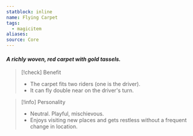 ```yaml
---
statblock: inline
name: Flying Carpet
tags:
  - magicitem
aliases: 
source: Core
---
```

#### *A richly woven, red carpet with gold tassels.*

>[!check] Benefit
>- The carpet fits two riders (one is the driver). 
>- It can fly double near on the driver's turn.


>[!info] Personality
>- Neutral. Playful, mischievous. 
>- Enjoys visiting new places and gets restless without a frequent change in location.

